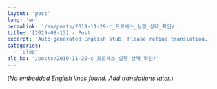 ```yaml
---
layout: 'post'
lang: 'en'
permalink: '/en/posts/2019-11-29-c_프로세스_실행_상태_확인/'
title: '[2025-08-13] - Post'
excerpt: 'Auto-generated English stub. Please refine translation.'
categories:
  - 'Blog'
alt_ko: '/posts/2019-11-29-c_프로세스_실행_상태_확인/'
---
```


(*No embedded English lines found. Add translations later.*)
